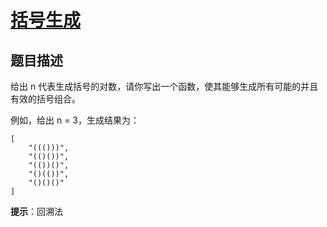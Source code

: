 # [括号生成][Title]

## 题目描述

给出 n 代表生成括号的对数，请你写出一个函数，使其能够生成所有可能的并且有效的括号组合。

例如，给出 n = 3，生成结果为：

    [
        "((()))",
        "(()())",
        "(())()",
        "()(())",
        "()()()"
    ]

**提示**：回溯法

[Title]: https://leetcode-cn.com/problems/generate-parentheses/description/